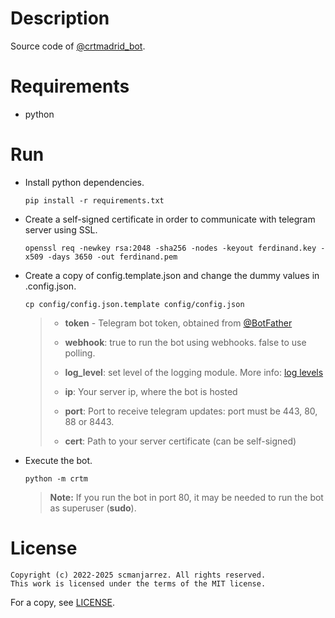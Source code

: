 # Description
Source code of [@crtmadrid\_bot](https://t.me/crtmadrid_bot).

# Requirements
- python

# Run
- Install python dependencies.

    `pip install -r requirements.txt`

- Create a self-signed certificate in order to communicate with telegram server using SSL.

    `openssl req -newkey rsa:2048 -sha256 -nodes -keyout ferdinand.key
    -x509 -days 3650 -out ferdinand.pem`

- Create a copy of config.template.json and change the dummy values in .config.json.

    `cp config/config.json.template config/config.json`

    > - **token** - Telegram bot token, obtained from
    > [@BotFather](https://t.me/BotFather)
    >
    > - **webhook**: true to run the bot using webhooks. false to use polling.
    >
    > - **log_level**: set level of the logging module.
    > More info: [log levels](https://docs.python.org/3/library/logging.html#logging-levels)
    >
    > - **ip**: Your server ip, where the bot is hosted
    >
    > - **port**: Port to receive telegram updates: port must be 443, 80, 88 or 8443.
    >
    > - **cert**: Path to your server certificate (can be self-signed)

- Execute the bot.

    `python -m crtm`

    > **Note:** If you run the bot in port 80, it may be needed to run the bot as
    > superuser (**sudo**).

# License
    Copyright (c) 2022-2025 scmanjarrez. All rights reserved.
    This work is licensed under the terms of the MIT license.

For a copy, see
[LICENSE](LICENSE).

